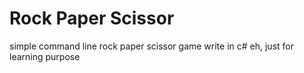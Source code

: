 # Rock Paper Scissor
simple command line rock paper scissor game write in c#
eh, just for learning purpose
